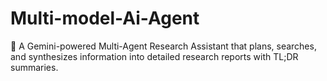 # Multi-model-Ai-Agent
🤖 A Gemini-powered Multi-Agent Research Assistant that plans, searches, and synthesizes information into detailed research reports with TL;DR summaries.
